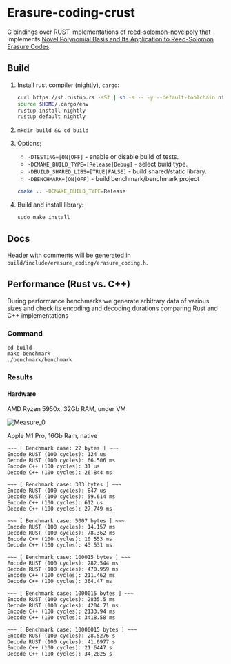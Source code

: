 # Erasure-coding-crust

C bindings over RUST implementations of [reed-solomon-novelpoly](https://github.com/paritytech/reed-solomon-novelpoly) that implements [Novel Polynomial Basis and Its Application to
Reed-Solomon Erasure Codes](https://www.citi.sinica.edu.tw/papers/whc/4454-F.pdf).

## Build

1. Install rust compiler (nightly), `cargo`:
    ```bash
    curl https://sh.rustup.rs -sSf | sh -s -- -y --default-toolchain nightly
    source $HOME/.cargo/env
    rustup install nightly
    rustup default nightly
    ```
2. `mkdir build && cd build`
3. Options;
   - `-DTESTING=[ON|OFF]` - enable or disable build of tests.
   - `-DCMAKE_BUILD_TYPE=[Release|Debug]` - select build type.
   - `-DBUILD_SHARED_LIBS=[TRUE|FALSE]` - build shared/static library.
   - `-DBENCHMARK=[ON|OFF]` - build benchmark/benchmark project
   
   ```bash
   cmake .. -DCMAKE_BUILD_TYPE=Release
   ```
4. Build and install library: 
   ```
   sudo make install
   ```

## Docs

Header with comments will be generated in `build/include/erasure_coding/erasure_coding.h`.

## Performance (Rust vs. C++)

During performance benchmarks we generate arbitrary data of various sizes and check its encoding and decoding durations comparing Rust and C++ implementations

### Command

```
cd build
make benchmark
./benchmark/benchmark
```

### Results
#### Hardware
AMD Ryzen 5950x, 32Gb RAM, under VM

![Measure_0](https://imgur.com/7xqsEQT.png)

Apple M1 Pro, 16Gb Ram, native

```
~~~ [ Benchmark case: 22 bytes ] ~~~
Encode RUST (100 cycles): 124 us
Decode RUST (100 cycles): 66.506 ms
Encode C++ (100 cycles): 31 us
Decode C++ (100 cycles): 26.844 ms

~~~ [ Benchmark case: 303 bytes ] ~~~
Encode RUST (100 cycles): 847 us
Decode RUST (100 cycles): 59.614 ms
Encode C++ (100 cycles): 612 us
Decode C++ (100 cycles): 27.749 ms

~~~ [ Benchmark case: 5007 bytes ] ~~~
Encode RUST (100 cycles): 14.157 ms
Decode RUST (100 cycles): 78.362 ms
Encode C++ (100 cycles): 10.553 ms
Decode C++ (100 cycles): 43.531 ms

~~~ [ Benchmark case: 100015 bytes ] ~~~
Encode RUST (100 cycles): 282.544 ms
Decode RUST (100 cycles): 470.959 ms
Encode C++ (100 cycles): 211.462 ms
Decode C++ (100 cycles): 364.47 ms

~~~ [ Benchmark case: 1000015 bytes ] ~~~
Encode RUST (100 cycles): 2835.5 ms
Decode RUST (100 cycles): 4204.71 ms
Encode C++ (100 cycles): 2133.94 ms
Decode C++ (100 cycles): 3418.58 ms

~~~ [ Benchmark case: 10000015 bytes ] ~~~
Encode RUST (100 cycles): 28.5276 s
Decode RUST (100 cycles): 41.6977 s
Encode C++ (100 cycles): 21.6447 s
Decode C++ (100 cycles): 34.2825 s
```
